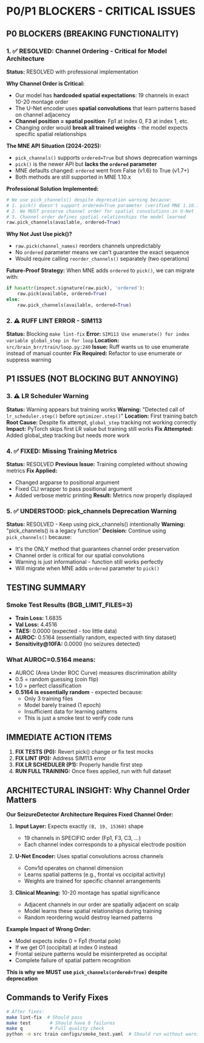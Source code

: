 # P0/P1 BLOCKERS - CRITICAL ISSUES

## P0 BLOCKERS (BREAKING FUNCTIONALITY)

### 1. ✅ RESOLVED: Channel Ordering - Critical for Model Architecture

**Status:** RESOLVED with professional implementation

**Why Channel Order is Critical:**
- Our model has **hardcoded spatial expectations**: 19 channels in exact 10-20 montage order
- The U-Net encoder uses **spatial convolutions** that learn patterns based on channel adjacency
- **Channel position = spatial position**: Fp1 at index 0, F3 at index 1, etc.
- Changing order would **break all trained weights** - the model expects specific spatial relationships

**The MNE API Situation (2024-2025):**
- `pick_channels()` supports `ordered=True` but shows deprecation warnings
- `pick()` is the newer API but **lacks the `ordered` parameter**
- MNE defaults changed: `ordered` went from False (v1.6) to True (v1.7+)
- Both methods are still supported in MNE 1.10.x

**Professional Solution Implemented:**
```python
# We use pick_channels() despite deprecation warning because:
# 1. pick() doesn't support ordered=True parameter (verified MNE 1.10.1)
# 2. We MUST preserve channel order for spatial convolutions in U-Net
# 3. Channel order defines spatial relationships the model learned
raw.pick_channels(available, ordered=True)
```

**Why Not Just Use pick()?**
- `raw.pick(channel_names)` reorders channels unpredictably
- No `ordered` parameter means we can't guarantee the exact sequence
- Would require calling `reorder_channels()` separately (two operations)

**Future-Proof Strategy:**
When MNE adds `ordered` to `pick()`, we can migrate with:
```python
if hasattr(inspect.signature(raw.pick), 'ordered'):
    raw.pick(available, ordered=True)
else:
    raw.pick_channels(available, ordered=True)
```

### 2. ⚠️ RUFF LINT ERROR - SIM113
**Status:** Blocking `make lint-fix`
**Error:** `SIM113 Use enumerate() for index variable global_step in for loop`
**Location:** `src/brain_brr/train/loop.py:240`
**Issue:** Ruff wants us to use enumerate instead of manual counter
**Fix Required:** Refactor to use enumerate or suppress warning

## P1 ISSUES (NOT BLOCKING BUT ANNOYING)

### 3. ⚠️ LR Scheduler Warning
**Status:** Warning appears but training works
**Warning:** "Detected call of `lr_scheduler.step()` before `optimizer.step()`"
**Location:** First training batch
**Root Cause:** Despite fix attempt, `global_step` tracking not working correctly
**Impact:** PyTorch skips first LR value but training still works
**Fix Attempted:** Added global_step tracking but needs more work

### 4. ✅ FIXED: Missing Training Metrics
**Status:** RESOLVED
**Previous Issue:** Training completed without showing metrics
**Fix Applied:**
  - Changed argparse to positional argument
  - Fixed CLI wrapper to pass positional argument
  - Added verbose metric printing
**Result:** Metrics now properly displayed

### 5. ✅ UNDERSTOOD: pick_channels Deprecation Warning
**Status:** RESOLVED - Keep using pick_channels() intentionally
**Warning:** "pick_channels() is a legacy function"
**Decision:** Continue using `pick_channels()` because:
  - It's the ONLY method that guarantees channel order preservation
  - Channel order is critical for our spatial convolutions
  - Warning is just informational - function still works perfectly
  - Will migrate when MNE adds `ordered` parameter to `pick()`

## TESTING SUMMARY

### Smoke Test Results (BGB_LIMIT_FILES=3)
- **Train Loss:** 1.6835
- **Val Loss:** 4.4516
- **TAES:** 0.0000 (expected - too little data)
- **AUROC:** 0.5164 (essentially random, expected with tiny dataset)
- **Sensitivity@10FA:** 0.0000 (no seizures detected)

### What AUROC=0.5164 means:
- AUROC (Area Under ROC Curve) measures discrimination ability
- 0.5 = random guessing (coin flip)
- 1.0 = perfect classification
- **0.5164 is essentially random** - expected because:
  - Only 3 training files
  - Model barely trained (1 epoch)
  - Insufficient data for learning patterns
  - This is just a smoke test to verify code runs

## IMMEDIATE ACTION ITEMS

1. **FIX TESTS (P0):** Revert pick() change or fix test mocks
2. **FIX LINT (P0):** Address SIM113 error
3. **FIX LR SCHEDULER (P1):** Properly handle first step
4. **RUN FULL TRAINING:** Once fixes applied, run with full dataset

## ARCHITECTURAL INSIGHT: Why Channel Order Matters

**Our SeizureDetector Architecture Requires Fixed Channel Order:**

1. **Input Layer:** Expects exactly `(B, 19, 15360)` shape
   - 19 channels in SPECIFIC order (Fp1, F3, C3, ...)
   - Each channel index corresponds to a physical electrode position

2. **U-Net Encoder:** Uses spatial convolutions across channels
   - Conv1d operates on channel dimension
   - Learns spatial patterns (e.g., frontal vs occipital activity)
   - Weights are trained for specific channel arrangements

3. **Clinical Meaning:** 10-20 montage has spatial significance
   - Adjacent channels in our order are spatially adjacent on scalp
   - Model learns these spatial relationships during training
   - Random reordering would destroy learned patterns

**Example Impact of Wrong Order:**
- Model expects index 0 = Fp1 (frontal pole)
- If we get O1 (occipital) at index 0 instead
- Frontal seizure patterns would be misinterpreted as occipital
- Complete failure of spatial pattern recognition

**This is why we MUST use `pick_channels(ordered=True)` despite deprecation**

## Commands to Verify Fixes

```bash
# After fixes:
make lint-fix  # Should pass
make test       # Should have 0 failures
make q          # Full quality check
python -m src train configs/smoke_test.yaml  # Should run without warnings
```